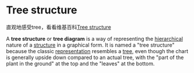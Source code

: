 # Tree structure

直观地感受tree，看看维基百科[Tree structure](https://en.wikipedia.org/wiki/Tree_structure)

A **tree structure** or **tree diagram** is a way of representing the [hierarchical](https://en.wikipedia.org/wiki/Hierarchy) nature of a [structure](https://en.wikipedia.org/wiki/Structure) in a graphical form. It is named a "tree structure" because the classic [representation](https://en.wikipedia.org/wiki/Tree_structure#Representing_trees) resembles a [tree](https://en.wikipedia.org/wiki/Tree), even though the chart is generally upside down compared to an actual tree, with the "part of the plant in the ground" at the top and the "leaves" at the bottom.